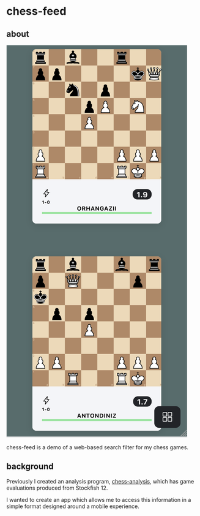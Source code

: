 # chess-feed

## about

![screenshot](./chess-feed-ss.png)

chess-feed is a demo of a web-based search filter for my chess games.

## background

Previously I created an analysis program,
[chess-analysis](https://github.com/cameron-terry/chess-analysis), which has game evaluations produced from Stockfish 12.

I wanted to create an app which allows me to access this information in a simple format designed around a mobile experience.
